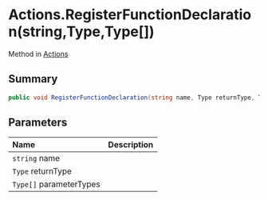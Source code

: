 # Actions.RegisterFunctionDeclaration(string,Type,Type[])

Method in [Actions](/docs/api/csharp/yarn.unity.actions.md)

## Summary



```csharp
public void RegisterFunctionDeclaration(string name, Type returnType, Type[] parameterTypes)
```

## Parameters

|Name|Description|
|:---|:---|
|`string` name||
|`Type` returnType||
|`Type[]` parameterTypes||

